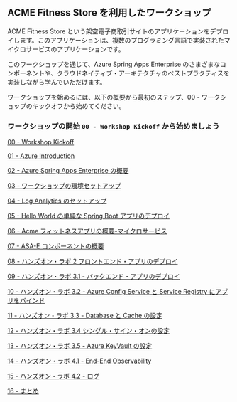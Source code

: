 ## ACME Fitness Store を利用したワークショップ

ACME Fitness Store という架空電子商取引サイトのアプリケーションをデプロイします。このアプリケーションは、複数のプログラミング言語で実装されたマイクロサービスのアプリケーションです。

このワークショップを通じて、Azure Spring Apps Enterprise のさまざまなコンポーネントや、クラウドネイティブ・アーキテクチャのベストプラクティスを実装しながら学んでいただけます。

ワークショップを始めるには、以下の概要から最初のステップ、00 - ワークショップのキックオフから始めてください。

### ワークショップの開始 `00 - Workshop Kickoff` から始めましょう


[00 - Workshop Kickoff](./00-workshop-kickoff/README.md)

[01 - Azure Introduction](./01-azure-introduction/README.md)

[02 - Azure Spring Apps Enterprise の概要](./02-asa-e-introduction/README.md)

[03 - ワークショップの環境セットアップ](./03-workshop-environment-setup/README.md)
  
[04 - Log Analytics のセットアップ](./04-log-analytics-setup/README.md)

[05 - Hello World の単純な Spring Boot アプリのデプロイ](./05-hol-1-hello-world-app/README.md)

[06 - Acme フィットネスアプリの概要-マイクロサービス](./06-polyglot-microservices-app-acme-fitness/README.md)

[07 - ASA-E コンポーネントの概要](./07-asa-e-components-overview/README.md)

[08 - ハンズオン・ラボ 2 フロントエンド・アプリのデプロイ](./08-hol-2-deploy-frontend-app/README.md)

[09 - ハンズオン・ラボ 3.1 - バックエンド・アプリのデプロイ](./09-hol-3.1-deploy-backend-apps/README.md)

[10 - ハンズオン・ラボ 3.2 - Azure Config Service と Service Registry にアプリをバインド](./10-hol-3.2-bind-apps-to-acs-service-reg/README.md)

[11 - ハンズオン・ラボ 3.3 - Database と Cache の設定](./11-hol-3.3-configure-database-cache/README.md)

[12 - ハンズオン・ラボ 3.4 シングル・サイン・オンの設定](./12-hol-3.4-configure-single-signon/README.md)

[13 - ハンズオン・ラボ 3.5 - Azure KeyVault の設定](./13-hol-3.5-configure-azure-keyvault/README.md)

[14 - ハンズオン・ラボ 4.1 - End-End Observability](./14-hol-4.1-end-to-end-observability/README.md)

[15 - ハンズオン・ラボ 4.2 - ログ](./15-hol-4.2-logging/README.md)

[16 - まとめ](./16-Conclusion/README.md)